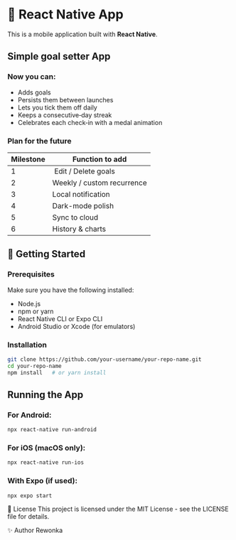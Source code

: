 # 📱 React Native App

This is a mobile application built with **React Native**.

## Simple goal setter App

### Now you can:
- Adds goals
- Persists them between launches
- Lets you tick them off daily
- Keeps a consecutive‑day streak
- Celebrates each check‑in with a medal animation

### Plan for the future
| Milestone | Function to add |
| ---------- | --------------- |
| 1 | Edit / Delete goals |
| 2 | Weekly / custom recurrence |
| 3 | Local notification |
| 4 | Dark-mode polish |
| 5 | Sync to cloud |
| 6 | History & charts | 

## 🚀 Getting Started

### Prerequisites

Make sure you have the following installed:

- Node.js
- npm or yarn
- React Native CLI or Expo CLI
- Android Studio or Xcode (for emulators)

### Installation

```bash
git clone https://github.com/your-username/your-repo-name.git
cd your-repo-name
npm install   # or yarn install
```
## Running the App

### For Android:
```bash
npx react-native run-android
```
### For iOS (macOS only):
```bash
npx react-native run-ios
```
### With Expo (if used):
```bash
npx expo start
```

📄 License
This project is licensed under the MIT License - see the LICENSE file for details.

✨ Author
Rewonka


